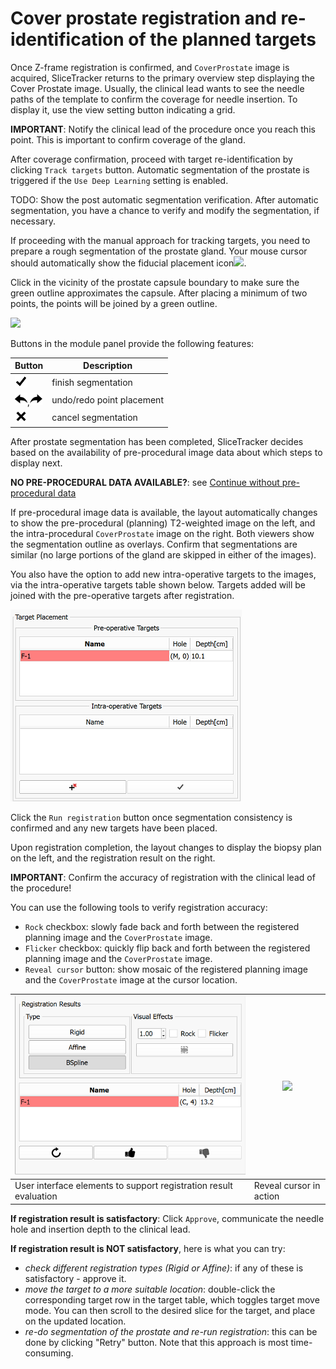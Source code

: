 # Cover prostate registration and re-identification of the planned targets

Once Z-frame registration is confirmed, and `CoverProstate` image is acquired, SliceTracker returns to the primary overview step displaying the Cover Prostate image. Usually, the clinical lead wants to see the needle paths of the template to confirm the coverage for needle insertion.  To display it, use the view setting button indicating a grid. 

**IMPORTANT**: Notify the clinical lead of the procedure once you reach this point. This is important to confirm coverage of the gland.

After coverage confirmation, proceed with target re-identification by clicking `Track targets` button. Automatic segmentation of the prostate is triggered if the `Use Deep Learning` setting is enabled.

TODO: Show the post automatic segmentation verification.
After automatic segmentation, you have a chance to verify and modify the segmentation, if necessary.

If proceeding with the manual approach for tracking targets, you need to prepare a rough segmentation of the prostate gland. Your mouse cursor should automatically show the fiducial placement icon![](images/fiducialmode_icon.png).

Click in the vicinity of the prostate capsule boundary to make sure the green outline approximates the capsule. After placing a minimum of two points, the points will be joined by a green outline.

![](images/volumeclip_contour.png)

Buttons in the module panel provide the following features:

| Button  | Description |
|---| --- |
|<img src="images/icons/icon-apply.png" width="20">|finish segmentation
|<img src="images/icons/icon-undo.png" width="20">,<img src="images/icons/icon-redo.png" width="20">|undo/redo point placement|
|<img src="images/icons/icon-cancel.png" width="20">|cancel segmentation|

After prostate segmentation has been completed, SliceTracker decides based on the availability of pre-procedural image data about which steps to display next.

**NO PRE-PROCEDURAL DATA AVAILABLE?**: see [Continue without pre-procedural data](continue_without_preop.md)

If pre-procedural image data is available, the layout automatically changes to show the pre-procedural (planning) T2-weighted image on the left, and the intra-procedural `CoverProstate` image on the right. Both viewers show the segmentation outline as overlays. Confirm that segmentations are similar (no large portions of the gland are skipped in either of the images).

You also have the option to add new intra-operative targets to the images, via the intra-operative targets table shown below. Targets added will be joined with the pre-operative targets after registration.

![](images/intra_operative_targets.png)

Click the `Run registration` button once segmentation consistency is confirmed and any new targets have been placed.

Upon registration completion, the layout changes to display the biopsy plan on the left, and the registration result on the right.

**IMPORTANT**: Confirm the accuracy of registration with the clinical lead of the procedure!

You can use the following tools to verify registration accuracy:
* `Rock` checkbox: slowly fade back and forth between the registered planning image and the `CoverProstate` image.
* `Flicker` checkbox: quickly flip back and forth between the registered planning image and the `CoverProstate` image.
* `Reveal cursor` button: show mosaic of the registered planning image and the `CoverProstate` image at the cursor location.

| ![](images/registration_evaluation.png) | ![](images/reveal_cursor.png)|
| --- | --- |
| User interface elements to support registration result evaluation | Reveal cursor in action |


**If registration result is satisfactory**: Click `Approve`, communicate the needle hole and insertion depth to the clinical lead.

**If registration result is NOT satisfactory**, here is what you can try:
* _check different registration types (Rigid or Affine)_: if any of these is satisfactory - approve it.
* _move the target to a more suitable location_: double-click the corresponding target row in the target table, which toggles target move mode. You can then scroll to the desired slice for the target, and place on the updated location.
* _re-do segmentation of the prostate and re-run registration_: this can be done by clicking "Retry" button. Note that this approach is most time-consuming.
